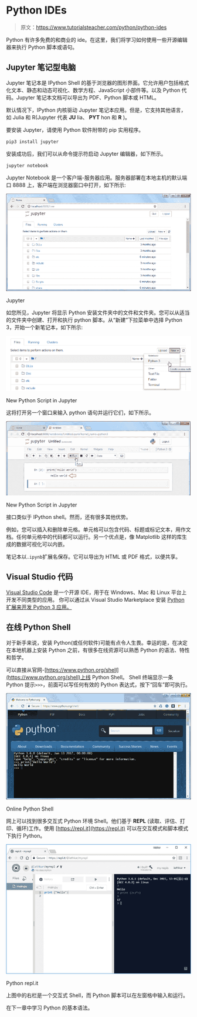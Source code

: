 # Python IDEs

> 原文：<https://www.tutorialsteacher.com/python/python-ides>

Python 有许多免费的和商业的 ide。在这里，我们将学习如何使用一些开源编辑器来执行 Python 脚本或语句。

## Jupyter 笔记型电脑

Jupyter 笔记本是 IPython Shell 的基于浏览器的图形界面。它允许用户包括格式化文本、静态和动态可视化、数学方程、JavaScript 小部件等。以及 Python 代码。Jupyter 笔记本文档可以导出为 PDF、Python 脚本或 HTML。

默认情况下，IPython 内核驱动 Jupyter 笔记本应用。但是，它支持其他语言，如 Julia 和 R(Jupyter 代表 **JU** lia、 **PYT** hon 和 **R** )。

要安装 Jupyter，请使用 Python 软件附带的 pip 实用程序。

```py
pip3 install jupyter
```

安装成功后，我们可以从命令提示符启动 Jupyter 编辑器，如下所示。

```py
jupyter notebook
```

Jupyter Notebook 是一个客户端-服务器应用。服务器部署在本地主机的默认端口 8888 上，客户端在浏览器窗口中打开，如下所示:

![](img/e7634ca9153ae345de658156a8419cff.png) 

Jupyter



如您所见，Jupyter 将显示 Python 安装文件夹中的文件和文件夹。您可以从适当的文件夹中创建、打开和执行 python 脚本。从“新建”下拉菜单中选择 Python 3，开始一个新笔记本，如下所示:

![](img/ca4bb0bb6048f57027093546deed3564.png) 

New Python Script in Jupyter



这将打开另一个窗口来输入 python 语句并运行它们，如下所示。

![](img/91ac64346d9715a9b26b72e5b8bf99ca.png) 

New Python Script in Jupyter



接口类似于 IPython shell。然而，还有很多其他优势。

例如，您可以插入和删除单元格。单元格可以包含代码、标题或标记文本，用作文档。任何单元格中的代码都可以运行。另一个优点是，像 Matplotlib 这样的库生成的数据可视化可以内嵌。

笔记本以`.ipynb`扩展名保存。它可以导出为 HTML 或 PDF 格式，以便共享。

## Visual Studio 代码

[Visual Studio Code](https://code.visualstudio.com/) 是一个开源 IDE，用于在 Windows、Mac 和 Linux 平台上开发不同类型的应用。 你可以通过从 Visual Studio Marketplace 安装 [Python 扩展来开发 Python 3 应用。](https://marketplace.visualstudio.com/items?itemName=ms-python.python)

## 在线 Python Shell

对于新手来说，安装 Python(或任何软件)可能有点令人生畏。幸运的是，在决定在本地机器上安装 Python 之前，有很多在线资源可以熟悉 Python 的语法、特性和哲学。

可以直接从官网-[https://www.python.org/shell](https://www.python.org/shell)上线 Python Shell。 Shell 终端显示一条 Python 提示`>>>`，前面可以写任何有效的 Python 表达式，按下“回车”即可执行。

![](img/c8c2678b059a6e4bd49b1a28f1bbdca6.png) 

Online Python Shell



网上可以找到很多交互式 Python 环境 Shell。他们基于 **REPL** (读取、评估、打印、循环)工作。使用 [https://repl.it](https://repl.it) 可以在交互模式和脚本模式下执行 Python。

![](img/eb02f16f06ab94ba29ee35821294bf41.png) 

Python  repl.it



上图中的右栏是一个交互式 Shell，而 Python 脚本可以在左窗格中输入和运行。

在下一章中学习 Python 的基本语法。